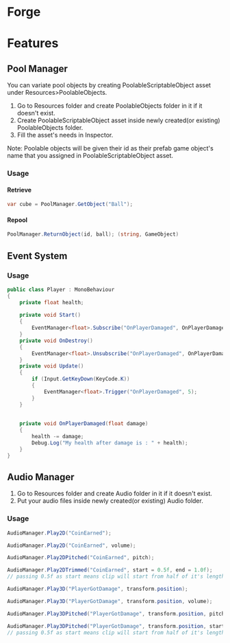 # Forge




# Features

## Pool Manager

You can variate pool objects by creating PoolableScriptableObject asset under Resources>PoolableObjects.

1. Go to Resources folder and create PoolableObjects folder in it if it doesn't exist.
2. Create PoolableScriptableObject asset inside newly created(or existing) PoolableObjects folder.
3. Fill the asset's needs in Inspector.

Note: Poolable objects will be given their id as their prefab game object's name that you assigned in PoolableScriptableObject asset.

### Usage

#### Retrieve

```csharp
var cube = PoolManager.GetObject("Ball");
```

#### Repool
```csharp
PoolManager.ReturnObject(id, ball); (string, GameObject)
```

## Event System

### Usage
```csharp
public class Player : MonoBehaviour
{
    private float health;
    
    private void Start()
    {
        EventManager<float>.Subscribe("OnPlayerDamaged", OnPlayerDamaged);
    }
    private void OnDestroy()
    {
        EventManager<float>.Unsubscribe("OnPlayerDamaged", OnPlayerDamaged);
    }
    private void Update()
    {
        if (Input.GetKeyDown(KeyCode.K))
        {
            EventManager<float>.Trigger("OnPlayerDamaged", 5);
        }
    }
    
    
    private void OnPlayerDamaged(float damage)
    {
        health -= damage;
        Debug.Log("My health after damage is : " + health);
    }
}
```

## Audio Manager

1. Go to Resources folder and create Audio folder in it if it doesn't exist.
2. Put your audio files inside newly created(or existing) Audio folder.

### Usage


```csharp
AudioManager.Play2D("CoinEarned");
```
```csharp
AudioManager.Play2D("CoinEarned", volume);
```
```csharp
AudioManager.Play2DPitched("CoinEarned", pitch);
```
```csharp
AudioManager.Play2DTrimmed("CoinEarned", start = 0.5f, end = 1.0f);
// passing 0.5f as start means clip will start from half of it's length.
```

```csharp
AudioManager.Play3D("PlayerGotDamage", transform.position);
```
```csharp
AudioManager.Play3D("PlayerGotDamage", transform.position, volume);
```
```csharp
AudioManager.Play3DPitched("PlayerGotDamage", transform.position, pitch);
```
```csharp
AudioManager.Play3DPitched("PlayerGotDamage", transform.position, start = 0.5f, end = 1.0f);
// passing 0.5f as start means clip will start from half of it's length.
```




